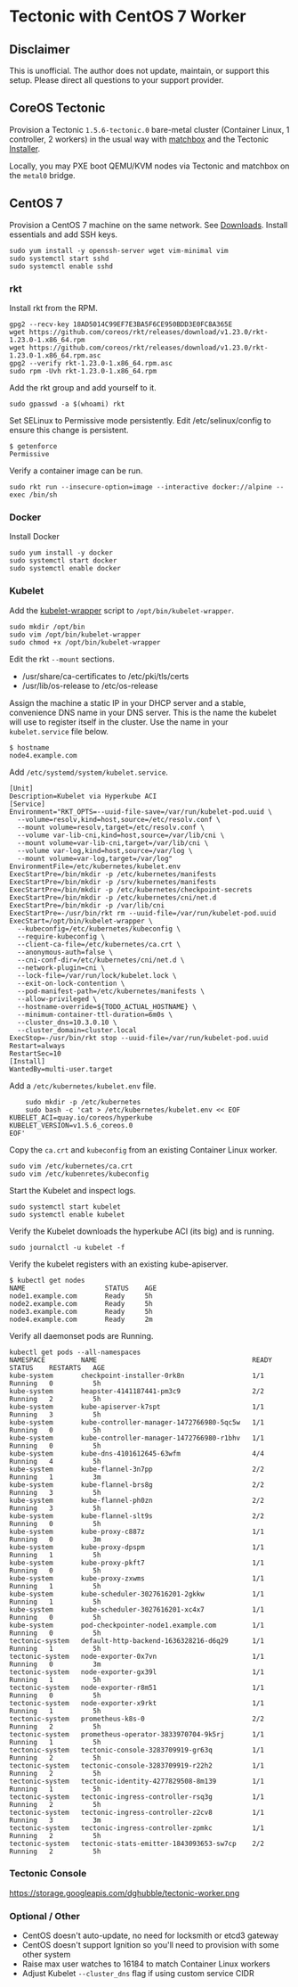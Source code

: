 # Tectonic with CentOS 7 Worker 

## Disclaimer

This is unofficial. The author does not update, maintain, or support this setup. Please direct all questions to your support provider.

## CoreOS Tectonic

Provision a Tectonic `1.5.6-tectonic.0` bare-metal cluster (Container Linux, 1 controller, 2 workers) in the usual way with [matchbox](https://github.com/coreos/matchbox) and the Tectonic [Installer](https://coreos.com/tectonic/docs/latest/install/bare-metal/index.html).

Locally, you may PXE boot QEMU/KVM nodes via Tectonic and matchbox on the `metal0` bridge.

## CentOS 7

Provision a CentOS 7 machine on the same network. See [Downloads](https://www.centos.org/download/). Install essentials and add SSH keys.

```
sudo yum install -y openssh-server wget vim-minimal vim
sudo systemctl start sshd
sudo systemctl enable sshd
```

### rkt

Install rkt from the RPM.

```
gpg2 --recv-key 18AD5014C99EF7E3BA5F6CE950BDD3E0FC8A365E
wget https://github.com/coreos/rkt/releases/download/v1.23.0/rkt-1.23.0-1.x86_64.rpm
wget https://github.com/coreos/rkt/releases/download/v1.23.0/rkt-1.23.0-1.x86_64.rpm.asc
gpg2 --verify rkt-1.23.0-1.x86_64.rpm.asc
sudo rpm -Uvh rkt-1.23.0-1.x86_64.rpm
```

Add the rkt group and add yourself to it.

```
sudo gpasswd -a $(whoami) rkt
```

Set SELinux to Permissive mode persistently. Edit /etc/selinux/config to ensure this change is persistent.

```
$ getenforce
Permissive
```

Verify a container image can be run.

```
sudo rkt run --insecure-option=image --interactive docker://alpine --exec /bin/sh
```

### Docker

Install Docker

    sudo yum install -y docker
    sudo systemctl start docker
    sudo systemctl enable docker

### Kubelet

Add the [kubelet-wrapper](https://github.com/coreos/coreos-overlay/blob/master/app-admin/kubelet-wrapper/files/kubelet-wrapper) script to `/opt/bin/kubelet-wrapper`.

    sudo mkdir /opt/bin
    sudo vim /opt/bin/kubelet-wrapper
    sudo chmod +x /opt/bin/kubelet-wrapper

Edit the rkt `--mount` sections.

* /usr/share/ca-certificates to /etc/pki/tls/certs
* /usr/lib/os-release to /etc/os-release

Assign the machine a static IP in your DHCP server and a stable, convenience DNS name in your DNS server. This is the name the kubelet will use to register itself in the cluster. Use the name in your `kubelet.service` file below.

    $ hostname
    node4.example.com

Add `/etc/systemd/system/kubelet.service`.

```
[Unit]
Description=Kubelet via Hyperkube ACI
[Service]
Environment="RKT_OPTS=--uuid-file-save=/var/run/kubelet-pod.uuid \
  --volume=resolv,kind=host,source=/etc/resolv.conf \
  --mount volume=resolv,target=/etc/resolv.conf \
  --volume var-lib-cni,kind=host,source=/var/lib/cni \
  --mount volume=var-lib-cni,target=/var/lib/cni \
  --volume var-log,kind=host,source=/var/log \
  --mount volume=var-log,target=/var/log"
EnvironmentFile=/etc/kubernetes/kubelet.env
ExecStartPre=/bin/mkdir -p /etc/kubernetes/manifests
ExecStartPre=/bin/mkdir -p /srv/kubernetes/manifests
ExecStartPre=/bin/mkdir -p /etc/kubernetes/checkpoint-secrets
ExecStartPre=/bin/mkdir -p /etc/kubernetes/cni/net.d
ExecStartPre=/bin/mkdir -p /var/lib/cni
ExecStartPre=-/usr/bin/rkt rm --uuid-file=/var/run/kubelet-pod.uuid
ExecStart=/opt/bin/kubelet-wrapper \
  --kubeconfig=/etc/kubernetes/kubeconfig \
  --require-kubeconfig \
  --client-ca-file=/etc/kubernetes/ca.crt \
  --anonymous-auth=false \
  --cni-conf-dir=/etc/kubernetes/cni/net.d \
  --network-plugin=cni \
  --lock-file=/var/run/lock/kubelet.lock \
  --exit-on-lock-contention \
  --pod-manifest-path=/etc/kubernetes/manifests \
  --allow-privileged \
  --hostname-override=${TODO_ACTUAL_HOSTNAME} \
  --minimum-container-ttl-duration=6m0s \
  --cluster_dns=10.3.0.10 \
  --cluster_domain=cluster.local
ExecStop=-/usr/bin/rkt stop --uuid-file=/var/run/kubelet-pod.uuid
Restart=always
RestartSec=10
[Install]
WantedBy=multi-user.target
```

Add a `/etc/kubernetes/kubelet.env` file.

```
    sudo mkdir -p /etc/kubernetes
    sudo bash -c 'cat > /etc/kubernetes/kubelet.env << EOF
KUBELET_ACI=quay.io/coreos/hyperkube
KUBELET_VERSION=v1.5.6_coreos.0
EOF'
```

Copy the `ca.crt` and `kubeconfig` from an existing Container Linux worker.

    sudo vim /etc/kubernetes/ca.crt
    sudo vim /etc/kubenretes/kubeconfig

Start the Kubelet and inspect logs.

    sudo systemctl start kubelet
    sudo systemctl enable kubelet

Verify the Kubelet downloads the hyperkube ACI (its big) and is running.

    sudo journalctl -u kubelet -f

Verify the kubelet registers with an existing kube-apiserver.

    $ kubectl get nodes
    NAME                    STATUS    AGE
    node1.example.com       Ready     5h
    node2.example.com       Ready     5h
    node3.example.com       Ready     5h
    node4.example.com       Ready     2m

Verify all daemonset pods are Running.

```
kubectl get pods --all-namespaces
NAMESPACE         NAME                                       READY     STATUS    RESTARTS   AGE
kube-system       checkpoint-installer-0rk8n                 1/1       Running   0          5h
kube-system       heapster-4141187441-pm3c9                  2/2       Running   2          5h
kube-system       kube-apiserver-k7spt                       1/1       Running   3          5h
kube-system       kube-controller-manager-1472766980-5qc5w   1/1       Running   0          5h
kube-system       kube-controller-manager-1472766980-r1bhv   1/1       Running   0          5h
kube-system       kube-dns-4101612645-63wfm                  4/4       Running   4          5h
kube-system       kube-flannel-3n7pp                         2/2       Running   1          3m
kube-system       kube-flannel-brs8g                         2/2       Running   3          5h
kube-system       kube-flannel-ph0zn                         2/2       Running   3          5h
kube-system       kube-flannel-slt9s                         2/2       Running   0          5h
kube-system       kube-proxy-c887z                           1/1       Running   0          3m
kube-system       kube-proxy-dpspm                           1/1       Running   1          5h
kube-system       kube-proxy-pkft7                           1/1       Running   0          5h
kube-system       kube-proxy-zxwms                           1/1       Running   1          5h
kube-system       kube-scheduler-3027616201-2gkkw            1/1       Running   1          5h
kube-system       kube-scheduler-3027616201-xc4x7            1/1       Running   0          5h
kube-system       pod-checkpointer-node1.example.com         1/1       Running   0          5h
tectonic-system   default-http-backend-1636328216-d6q29      1/1       Running   1          5h
tectonic-system   node-exporter-0x7vn                        1/1       Running   0          3m
tectonic-system   node-exporter-gx39l                        1/1       Running   1          5h
tectonic-system   node-exporter-r8m51                        1/1       Running   0          5h
tectonic-system   node-exporter-x9rkt                        1/1       Running   1          5h
tectonic-system   prometheus-k8s-0                           2/2       Running   2          5h
tectonic-system   prometheus-operator-3833970704-9k5rj       1/1       Running   1          5h
tectonic-system   tectonic-console-3283709919-gr63q          1/1       Running   2          5h
tectonic-system   tectonic-console-3283709919-r22h2          1/1       Running   2          5h
tectonic-system   tectonic-identity-4277829508-8m139         1/1       Running   1          5h
tectonic-system   tectonic-ingress-controller-rsq3g          1/1       Running   2          5h
tectonic-system   tectonic-ingress-controller-z2cv8          1/1       Running   3          3m
tectonic-system   tectonic-ingress-controller-zpmkc          1/1       Running   2          5h
tectonic-system   tectonic-stats-emitter-1843093653-sw7cp    2/2       Running   2          5h
```

### Tectonic Console

https://storage.googleapis.com/dghubble/tectonic-worker.png

### Optional / Other

* CentOS doesn't auto-update, no need for locksmith or etcd3 gateway
* CentOS doesn't support Ignition so you'll need to provision with some other system
* Raise max user watches to 16184 to match Container Linux workers
* Adjust Kubelet `--cluster_dns` flag if using custom service CIDR

